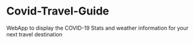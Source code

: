 # Covid-Travel-Guide
WebApp to display the COVID-19 Stats and weather information for your next travel destination
